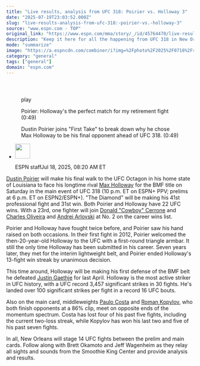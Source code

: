```yaml
---
title: "Live results, analysis from UFC 318: Poirier vs. Holloway 3"
date: "2025-07-19T23:03:52.000Z"
slug: "live-results-analysis-from-ufc-318:-poirier-vs.-holloway-3"
source: "www.espn.com - TOP"
original_link: "https://www.espn.com/mma/story/_/id/45764470/live-results-analysis-poirier-vs-holloway-3"
description: "Keep it here for all the happening from UFC 318 in New Orleans."
mode: "summarize"
image: "https://a.espncdn.com/combiner/i?img=%2Fphoto%2F2025%2F0718%2Fr1520566_1296x729_16%2D9.jpg"
category: "general"
tags: ["general"]
domain: "espn.com"
---
```

<div id="readability-page-1" class="page"><section id="article-feed" data-behavior="author_overlay article_header_news_feed_item_meta article_legal_footer"><article data-id="45764470" data-behavior="story_scroll story_progress iframe" data-src="/mma/story/_/id/45764470/live-results-analysis-poirier-vs-holloway-3"><div><header></header><figure data-video="watch,640,360,45754255" data-cerebro-id="6877cbc1f2f39a66116e11d2" data-title="Poirier: Holloway's the perfect match for my retirement fight" data-source="espn" data-contributing-partner="wsc"><div><picture><source srcset="https://a.espncdn.com/combiner/i?img=%2Fmedia%2Fmotion%2F2025%2F0716%2F483f48cddeaa42c9b96ab758f144ff72736%2F483f48cddeaa42c9b96ab758f144ff72736.jpg&amp;w=943&amp;h=530&amp;cquality=80&amp;format=jpg" media="(min-width: 376px)"><source srcset="https://a.espncdn.com/combiner/i?img=%2Fmedia%2Fmotion%2F2025%2F0716%2F483f48cddeaa42c9b96ab758f144ff72736%2F483f48cddeaa42c9b96ab758f144ff72736.jpg&amp;w=375&amp;cquality=80, https://a.espncdn.com/combiner/i?img=%2Fmedia%2Fmotion%2F2025%2F0716%2F483f48cddeaa42c9b96ab758f144ff72736%2F483f48cddeaa42c9b96ab758f144ff72736.jpg&amp;w=750&amp;cquality=40&amp;format=jpg 2x" media="(max-width: 375px)"></picture><p><span data-id="45754255">play</span></p></div><figcaption><div><p><span>Poirier: Holloway's the perfect match for my retirement fight (0:49)</span></p><p>Dustin Poirier joins "First Take" to break down why he chose Max Holloway to be his final opponent ahead of UFC 318. (0:49)</p></div></figcaption></figure><div><div><ul><li><p><img src="https://a.espncdn.com/combiner/i?img=/i/columnists/espn_generic_m.jpg&amp;h=80&amp;w=80&amp;scale=crop" alt="" width="40" height="40"></p><p>ESPN staff<span>Jul 18, 2025, 08:20 AM ET</span></p></li></ul></div><p><a data-player-guid="d2f9674e-3717-5a71-8681-95fd39f91d46" href="https://www.espn.com/mma/fighter/_/id/2506549/dustin-poirier">Dustin Poirier</a> will make his final walk to the UFC Octagon in his home state of Louisiana to face his longtime rival <a data-player-guid="7e45261b-2ad6-dd5a-d2b8-c1056ad16e5f" href="https://www.espn.com/mma/fighter/_/id/2614933/max-holloway">Max Holloway</a> for the BMF title on Saturday in the main event of UFC 318 (10 p.m. ET on ESPN+ PPV; prelims at 6 p.m. ET on ESPN2/ESPN+). "The Diamond" will be making his 41st professional fight and 31st win. Both Poirier and Holloway have 22 UFC wins. With a 23rd, one fighter will join <a data-player-guid="cc9b64ce-d549-13bb-96c0-d061f057b830" href="https://www.espn.com/mma/fighter/_/id/2479918/donald-cerrone">Donald "Cowboy" Cerrone</a> and <a data-player-guid="8989cfe6-e393-a834-a54b-9de5d5a26e44" href="https://www.espn.com/mma/fighter/_/id/2504169/charles-oliveira">Charles Oliveira</a> and <a data-player-guid="964a4f1c-b98f-740e-ef91-b7f4d0f2e854" href="https://www.espn.com/mma/fighter/_/id/2354269/andrei-arlovski">Andrei Arlovski</a> at No. 2 on the career wins list.</p><p>Poirier and Holloway have fought twice before, and Poirier saw his hand raised on both occasions. In their first fight in 2012, Poirier welcomed the then-20-year-old Holloway to the UFC with a first-round triangle armbar. It still the only time Holloway has been submitted in his career. Seven years later, they met for the interim lightweight belt, and Poirier ended Holloway's 13-fight win streak by unanimous decision.</p><p>This time around, Holloway will be making his first defense of the BMF belt he defeated <a data-player-guid="9eafa488-d359-4697-8978-d93ec761b4cf" href="http://www.espn.com/mma/fighter/_/id/3022345/justin-gaethje">Justin Gaethje</a> for last April. Holloway is the most active striker in UFC history, with a UFC record 3,457 significant strikes in 30 fights. He's landed over 100 significant strikes per fight in a record 16 UFC bouts.</p><p>Also on the main card, middleweights <a data-player-guid="d1996f3e-6feb-6558-f478-a08a6d15917c" href="http://www.espn.com/mma/fighter/_/id/4080826/paulo-costa">Paulo Costa</a> and <a data-player-guid="0180f755-bea6-22fd-2788-2ce490a578da" href="http://www.espn.com/mma/fighter/_/id/4300149/roman-kopylov">Roman Kopylov</a>, who both finish opponents at a 86% clip, meet on opposite ends of the momentum spectrum. Costa has lost four of his past five fights, including the current two-loss streak, while Kopylov has won his last two and five of his past seven fights.</p><p>In all, New Orleans will stage 14 UFC fights between the prelim and main cards. Follow along with Brett Okamoto and Jeff Wagenheim as they relay all sights and sounds from the Smoothie King Center and provide analysis and results.</p>
</div></div></article></section></div>
